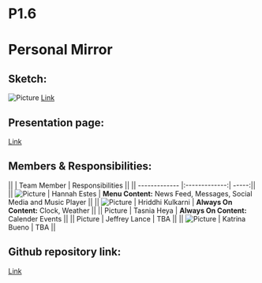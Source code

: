 # P1.6

# Personal Mirror

## Sketch:
![Picture](https://i.imgur.com/ijfBol9.jpg) 
[Link](https://xd.adobe.com/view/703a7ae8-0687-4a09-45dd-cbd31300578d-060b/)

## Presentation page:
[Link](https://hannahmestes.github.io/P1.6/)


## Members & Responsibilities:

||         | Team Member           | Responsibilities  ||
|| ------------- |:-------------:| -----:||
|| ![Picture](https://i.imgur.com/CH8zog6.jpg) | Hannah Estes | **Menu Content:** News Feed, Messages, Social Media and Music Player ||
||  ![Picture](https://i.imgur.com/jGlkQcz.jpg) | Hriddhi Kulkarni | **Always On Content:** Clock, Weather ||
|| Picture | Tasnia Heya | **Always On Content:** Calender Events ||
|| Picture | Jeffrey Lance | TBA ||
|| ![Picture](https://i.imgur.com/gXLSGLL.jpg) | Katrina Bueno | TBA ||

## Github repository link:
[Link](https://github.com/hannahmestes/P1.6)
